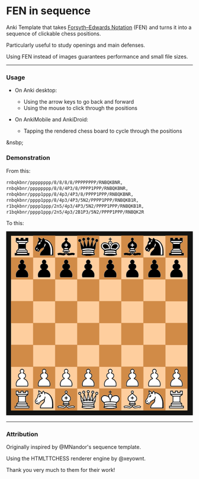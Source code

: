 # FEN in sequence

Anki Template that takes [Forsyth–Edwards Notation](https://en.wikipedia.org/wiki/Forsyth%E2%80%93Edwards_Notation) (FEN) and turns it into a sequence of clickable chess positions.

Particularly useful to study openings and main defenses.

Using FEN instead of images guarantees performance and small file sizes.

***

### Usage
 - On Anki desktop: 
   - Using the arrow keys to go back and forward
   - Using the mouse to click through the positions
   
 - On AnkiMobile and AnkiDroid:
   - Tapping the rendered chess board to cycle through the positions

&nsbp;

### Demonstration

From this:

```
rnbqkbnr/pppppppp/8/8/8/8/PPPPPPPP/RNBQKBNR,
rnbqkbnr/pppppppp/8/8/4P3/8/PPPP1PPP/RNBQKBNR,
rnbqkbnr/pppp1ppp/8/4p3/4P3/8/PPPP1PPP/RNBQKBNR,
rnbqkbnr/pppp1ppp/8/4p3/4P3/5N2/PPPP1PPP/RNBQKB1R,
r1bqkbnr/pppp1ppp/2n5/4p3/4P3/5N2/PPPP1PPP/RNBQKB1R,
r1bqkbnr/pppp1ppp/2n5/4p3/2B1P3/5N2/PPPP1PPP/RNBQK2R
```

To this:

![fen-sequence-rendered](images/FEN-sequence.gif?raw=true "Rendered FEN Sequence in Anki")


***

### Attribution

Originally inspired by @MNandor's sequence template.

Using the HTMLTTCHESS renderer engine by @xeyownt.

Thank you very much to them for their work!
